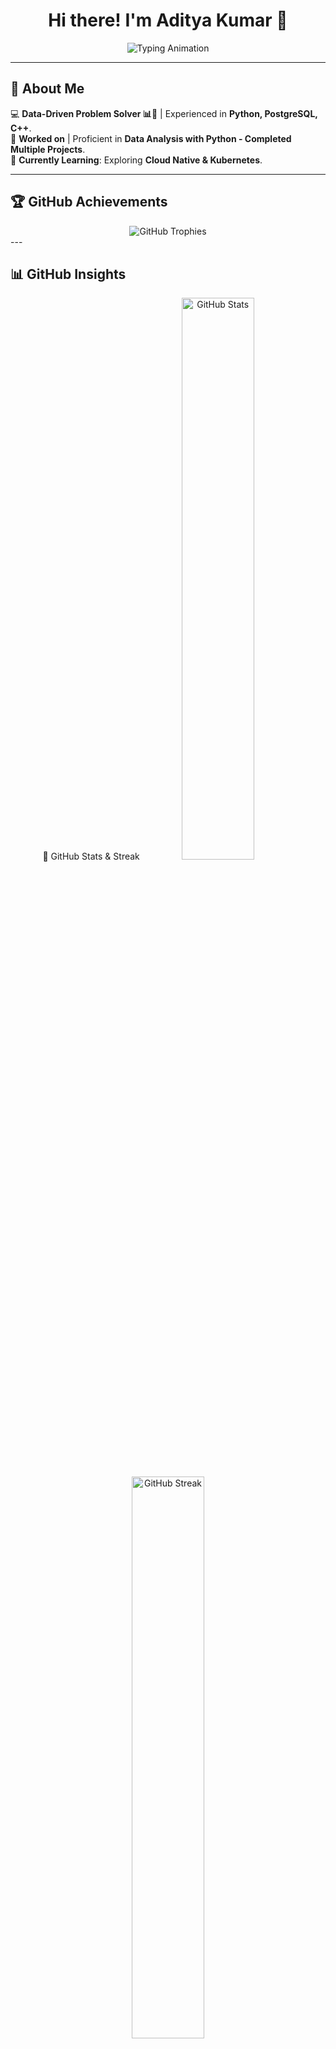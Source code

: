 <h1 align="center">Hi there! I'm Aditya Kumar 🚀</h1>

<p align="center">
  <img src="https://readme-typing-svg.herokuapp.com?font=Fira+Code&pause=1000&color=00A9A5&width=500&lines=Data+Analyst+%7C+Database+%7C+Technology" alt="Typing Animation" />
</p>


---

## 🚀 About Me  
💻 **Data-Driven Problem Solver 📊🤖** | Experienced in **Python, PostgreSQL, C++**.  
🎨 **Worked on** | Proficient in **Data Analysis with Python - Completed Multiple Projects**.  
🌱 **Currently Learning**: Exploring **Cloud Native & Kubernetes**.  

---

## 🏆 GitHub Achievements  
<div align="center"> <img src="https://github-profile-trophy.vercel.app/?username=noogler-aditya&theme=transparent&no-frame=true&column=6&margin-w=15&margin-h=15" alt="GitHub Trophies"> </div>
---

 
## 📊 GitHub Insights

<div align="center">
🚀 GitHub Stats & Streak
<a href="https://github.com/noogler-aditya"> <img src="https://github-readme-stats.vercel.app/api?username=noogler-aditya&show_icons=true&theme=tokyonight&count_private=true&include_all_commits=true&hide_border=true&bg_color=0d1117&title_color=FFAD32&text_color=FFFFFF&icon_color=00E6FE" alt="GitHub Stats" width="48%" /> </a> 
  <p align="center">
  <a href="https://github.com/noogler-aditya">
    <img src="https://github-readme-streak-stats.herokuapp.com/?user=noogler-aditya&theme=gruvbox&fire=FF5733&currStreakLabel=00E6FE&hide_border=true" alt="GitHub Streak" width="48%" />
  </a>

🚀 Top Languages Used
<a href="https://github.com/noogler-aditya"> <img src="https://github-readme-stats.vercel.app/api/top-langs/?username=noogler-aditya&layout=compact&theme=tokyonight&langs_count=6&hide_border=true&bg_color=0d1117&title_color=FFAD32&text_color=FFFFFF" alt="Top Languages" width="48%" /> </a>

🔢 Total Lines of Code Written
<p align="center">
  <a href="https://github.com/noogler-aditya">
    <img src="https://github-profile-summary-cards.vercel.app/api/cards/productive-time?username=noogler-aditya&theme=gruvbox&utcOffset=5" alt="Total Lines of Code" width="48%" />
  </a>
</p>

---

## 📫 Connect with Me  
📧 **Email**: [adityanoogler01@gmail.com](mailto:adityanoogler01@gmail.com)  
🔗 **LinkedIn**: [linkedin.com/in/aditya-kumar-a03237243](#)  
🚀 **GitHub**: [github.com/noogler-aditya](#)  

---

### ⭐ _"Striving for simplicity in design and elegance in code!"_  
